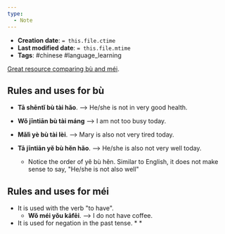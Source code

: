 ```yaml
---
type:
  - Note
---
```


* **Creation date**: `= this.file.ctime`
* **Last modified date**: `= this.file.mtime`
* **Tags**: #chinese #language_learning 

[Great resource comparing bù and méi](https://resources.allsetlearning.com/chinese/grammar/%E6%B2%A1).
## Rules and uses for bù

* **Tā shēntǐ bù tài hǎo**. --> He/she is not in very good health.
* **Wǒ jīntiān bù tài máng** --> I am not too busy today.

* **Mǎlì yè bù tài lèi**. --> Mary is also not very tired today.
* **Tā jīntiān yě bù hěn hǎo**. --> He/she is also not very well today.
	* Notice the order of yě bù hěn. Similar to English, it does not make sense to say, "He/she is not also well"

## Rules and uses for méi

* It is used with the verb "to have".
	* **Wǒ méi yǒu kāfēi**. --> I do not have coffee.
* It is used for negation in the past tense.
	* 
	* 

